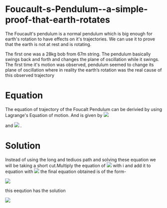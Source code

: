 # Foucault-s-Pendulum--a-simple-proof-that-earth-rotates
The Foucault's pendulum is a normal pendulum which is big enough for earth's rotation to have effects on it's trajectories. We can use it to prove that the earth is not at rest and is rotating.

The first one was a  28kg bob from 67m string. The pendulum basically swings back and forth and changes the plane of oscillation while it swings. The first time it's motion was observed, pendulum seemed to change its plane of oscillation where in reality the earth’s rotation was the real cause of this observed trajectory

# Equation 
The equation of trajectory of the Foucalt Pendulum can be derivied by using Lagrange's Equation of motion. And is given by
<img src="https://render.githubusercontent.com/render/math?math=\ddot{x} - 2\dot{y}\Omega\sin(\lambda) %2B\frac{gx}{l} = 0">

and 
<img src="https://render.githubusercontent.com/render/math?math=\ddot{y} %2B2\dot{x}\Omega\sin(\lambda) %2B\frac{gy}{l} = 0">
.

# Solution
Instead of using the long and tediuos path and solving these equation we will be taking a short cut.Multiply the equation of <img src="https://render.githubusercontent.com/render/math?math=\ddot{y}"> with i and add it to equation with <img src="https://render.githubusercontent.com/render/math?math=\ddot{x} ">
the final equation obtained is of the form-

<img src="https://render.githubusercontent.com/render/math?math=\ddot{p} %2B2i\dot{p}\Omega\sin(\lambda) %2B\frac{gp}{l} = 0">

this eeqution has the solution 


<img src="https://render.githubusercontent.com/render/math?math=p = C_1\exp{i\sqrt{\frac{g}{l}}t}">
